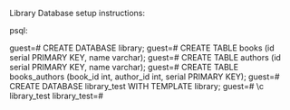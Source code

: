 Library Database setup instructions:

psql:

guest=# CREATE DATABASE library;
guest=# CREATE TABLE books (id serial PRIMARY KEY, name varchar);
guest=# CREATE TABLE authors (id serial PRIMARY KEY, name varchar);
guest=# CREATE TABLE books_authors (book_id int, author_id int, serial PRIMARY KEY);
guest=# CREATE DATABASE library_test WITH TEMPLATE library;
guest=# \c library_test
library_test=# 
